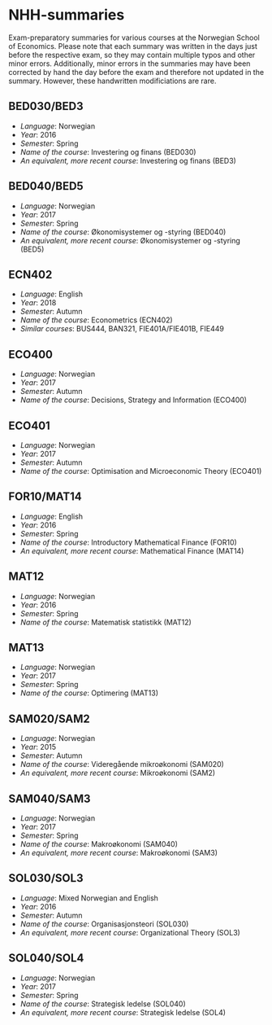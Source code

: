 # NHH-summaries
Exam-preparatory summaries for various courses at the Norwegian School of Economics. Please note that each summary was written in the days just before the respective exam, so they may contain multiple typos and other minor errors. Additionally, minor errors in the summaries may have been corrected by hand the day before the exam and therefore not updated in the summary. However, these handwritten modificiations are rare.

## BED030/BED3
- *Language*: Norwegian
- *Year*: 2016
- *Semester*: Spring
- *Name of the course*: Investering og finans (BED030)
- *An equivalent, more recent course*: Investering og finans (BED3)

## BED040/BED5
- *Language*: Norwegian
- *Year*: 2017
- *Semester*: Spring
- *Name of the course*: Økonomisystemer og -styring (BED040)
- *An equivalent, more recent course*: Økonomisystemer og -styring (BED5)

## ECN402
- *Language*: English
- *Year*: 2018
- *Semester*: Autumn
- *Name of the course*: Econometrics (ECN402)
- *Similar courses*: BUS444, BAN321, FIE401A/FIE401B, FIE449

## ECO400
- *Language*: Norwegian
- *Year*: 2017
- *Semester*: Autumn
- *Name of the course*: Decisions, Strategy and Information (ECO400)

## ECO401
- *Language*: Norwegian
- *Year*: 2017
- *Semester*: Autumn
- *Name of the course*: Optimisation and Microeconomic Theory (ECO401)

## FOR10/MAT14
- *Language*: English
- *Year*: 2016
- *Semester*: Spring
- *Name of the course*: Introductory Mathematical Finance (FOR10)
- *An equivalent, more recent course*: Mathematical Finance (MAT14)

## MAT12
- *Language*: Norwegian
- *Year*: 2016
- *Semester*: Spring
- *Name of the course*: Matematisk statistikk (MAT12)

## MAT13
- *Language*: Norwegian
- *Year*: 2017
- *Semester*: Spring
- *Name of the course*: Optimering (MAT13)

## SAM020/SAM2
- *Language*: Norwegian
- *Year*: 2015
- *Semester*: Autumn
- *Name of the course*: Videregående mikroøkonomi (SAM020)
- *An equivalent, more recent course*: Mikroøkonomi (SAM2)

## SAM040/SAM3
- *Language*: Norwegian
- *Year*: 2017
- *Semester*: Spring
- *Name of the course*: Makroøkonomi (SAM040)
- *An equivalent, more recent course*: Makroøkonomi (SAM3)

## SOL030/SOL3
- *Language*: Mixed Norwegian and English
- *Year*: 2016
- *Semester*: Autumn
- *Name of the course*: Organisasjonsteori (SOL030)
- *An equivalent, more recent course*: Organizational Theory (SOL3)

## SOL040/SOL4
- *Language*: Norwegian
- *Year*: 2017
- *Semester*: Spring
- *Name of the course*: Strategisk ledelse (SOL040)
- *An equivalent, more recent course*: Strategisk ledelse (SOL4)


